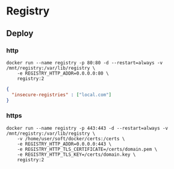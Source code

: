 # Registry

## Deploy

### http

```shell
docker run --name registry -p 80:80 -d --restart=always -v /mnt/registry:/var/lib/registry \
    -e REGISTRY_HTTP_ADDR=0.0.0.0:80 \
    registry:2
```

```json daemon.json
{
  "insecure-registries" : ["local.com"]
}
```

### https

```shell
docker run --name registry -p 443:443 -d --restart=always -v /mnt/registry:/var/lib/registry \
    -v /home/user/soft/docker/certs:/certs \
    -e REGISTRY_HTTP_ADDR=0.0.0.0:443 \
    -e REGISTRY_HTTP_TLS_CERTIFICATE=/certs/domain.pem \
    -e REGISTRY_HTTP_TLS_KEY=/certs/domain.key \
    registry:2
```
